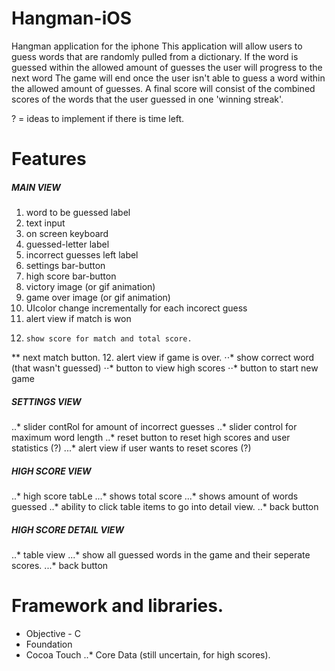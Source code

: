 Hangman-iOS
===========

Hangman application for the iphone
This application will allow users to guess words that are randomly pulled from a dictionary. 
If the word is guessed within the allowed amount of guesses the user will progress to the next word
The game will end once the user isn't able to guess a word within the allowed amount of guesses.
A final score will consist of the combined scores of the words that the user guessed in one 'winning streak'.


? = ideas to implement if there is time left.

Features
===========

##### MAIN VIEW
1. word to be guessed label
2. text input
3. on screen keyboard
4. guessed-letter label
5. incorrect guesses left label
6. settings bar-button
7. high score bar-button
8. victory image (or gif animation)
9. game over image (or gif animation)
10. UIcolor change incrementally for each incorect guess 
11. alert view if match is won
12.     show score for match and total score.
** next match button.
12. alert view if game is over.
⋅⋅* show correct word (that wasn't guessed)
⋅⋅* button to view high scores
⋅⋅* button to start new game

##### SETTINGS VIEW
..* slider contRol for amount of incorrect guesses
..* slider control for maximum word length
..* reset button to reset high scores and user statistics (?)
...* alert view if user wants to reset scores  (?)

##### HIGH SCORE VIEW
..* high score tabLe
...* shows total score
...* shows amount of words guessed
..* ability to click table items to go into detail view.
..* back button

##### HIGH SCORE DETAIL VIEW
..* table view
...* show all guessed words in the game and their seperate scores.
...* back button


Framework and libraries.
===========
- Objective - C
- Foundation
- Cocoa Touch
..* Core Data (still uncertain, for high scores).
